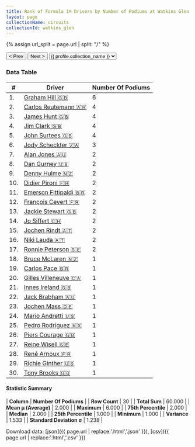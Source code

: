 ```yaml
---
title: Rank of Formula 1® Drivers by Number of Podiums at Watkins Glen
layout: page
collectionName: circuits
collectionId: watkins_glen
---
```


{% assign url_split = page.url | split: "/" %}
<div id="collection-navigation">
<button onclick="selector.options[selector.selectedIndex-1].value && (window.location = selector.options[selector.selectedIndex-1].value);">&lt; Prev</button>
<button onclick="selector.options[selector.selectedIndex+1].value && (window.location = selector.options[selector.selectedIndex+1].value);">Next &gt;</button>
<select id="selector" onchange="this.options[this.selectedIndex].value && (window.location = this.options[this.selectedIndex].value);">
  {% for collectionId in site.data[page.collectionName].refs %}
    {% if collectionId == page.collectionId %}
      {% assign selected = "selected" %}
    {% else %}
      {% assign selected = "" %}
    {% endif %}
    {% assign profile = site.data[page.collectionName][collectionId].profile %}
    <option value="/f1/{{ page.collectionName }}/{{ collectionId }}/{{ url_split[4] }}" {{ selected }}>{{ profile.collection_name }}</option>
  {% endfor %}
</select>
</div>

<canvas id="chart" width="400" height="180"></canvas>
<script>
var data = {
  "labels" : [
    "Graham Hill",
    "Carlos Reutemann",
    "James Hunt",
    "Jim Clark",
    "John Surtees",
    "Jody Scheckter",
    "Alan Jones",
    "Dan Gurney",
    "Denny Hulme",
    "Didier Pironi",
    "Emerson Fittipaldi",
    "François Cevert",
    "Jackie Stewart",
    "Jo Siffert",
    "Jochen Rindt",
    "Niki Lauda",
    "Ronnie Peterson",
    "Bruce McLaren",
    "Carlos Pace",
    "Gilles Villeneuve",
    "Innes Ireland",
    "Jack Brabham",
    "Jochen Mass",
    "Mario Andretti",
    "Pedro Rodríguez",
    "Piers Courage",
    "Reine Wisell",
    "René Arnoux",
    "Richie Ginther",
    "Tony Brooks"
  ],
  "datasets" : [
    {
      "label" : "Number Of Podiums",
      "data" : [
        6,
        4,
        4,
        4,
        4,
        3,
        2,
        2,
        2,
        2,
        2,
        2,
        2,
        2,
        2,
        2,
        2,
        1,
        1,
        1,
        1,
        1,
        1,
        1,
        1,
        1,
        1,
        1,
        1,
        1
      ],
      "borderColor" : [
        "#1D181E",
        "#1D181E",
        "#1D181E",
        "#1D181E",
        "#1D181E",
        "#1D181E",
        "#1D181E",
        "#1D181E",
        "#1D181E",
        "#1D181E",
        "#1D181E",
        "#1D181E",
        "#1D181E",
        "#1D181E",
        "#1D181E",
        "#1D181E",
        "#1D181E",
        "#1D181E",
        "#1D181E",
        "#1D181E",
        "#1D181E",
        "#1D181E",
        "#1D181E",
        "#1D181E",
        "#1D181E",
        "#1D181E",
        "#1D181E",
        "#1D181E",
        "#1D181E",
        "#1D181E"
      ],
      "borderWidth" : 1,
      "backgroundColor" : [
        "#9C8E8D",
        "#9C8E8D",
        "#9C8E8D",
        "#9C8E8D",
        "#9C8E8D",
        "#9C8E8D",
        "#9C8E8D",
        "#9C8E8D",
        "#9C8E8D",
        "#9C8E8D",
        "#9C8E8D",
        "#9C8E8D",
        "#9C8E8D",
        "#9C8E8D",
        "#9C8E8D",
        "#9C8E8D",
        "#9C8E8D",
        "#9C8E8D",
        "#9C8E8D",
        "#9C8E8D",
        "#9C8E8D",
        "#9C8E8D",
        "#9C8E8D",
        "#9C8E8D",
        "#9C8E8D",
        "#9C8E8D",
        "#9C8E8D",
        "#9C8E8D",
        "#9C8E8D",
        "#9C8E8D"
      ]
    }
  ]
};
var options = {
  legend: {
    display: false
  },
  scales: {
    xAxes: [{
      ticks: {
        beginAtZero: true,
        maxRotation: 180,
        display: window.innerWidth > 800
      }
    }],
    yAxes: [{
      ticks: {
        beginAtZero: true
      }
    }]
  },
  onResize: function(chart, size) {
    chart.options.scales.xAxes[0].ticks.display = size.width > 800;
  }
};
var chart = new Chart("chart", {
    data: data,
    type: 'bar',
    options: options
});
</script>



### Data Table

| # | Driver | Number Of Podiums |
|--|--|--|
| 1. | [Graham Hill 🇬🇧](/f1/drivers/hill) | 6 |
| 2. | [Carlos Reutemann 🇦🇷](/f1/drivers/reutemann) | 4 |
| 3. | [James Hunt 🇬🇧](/f1/drivers/hunt) | 4 |
| 4. | [Jim Clark 🇬🇧](/f1/drivers/clark) | 4 |
| 5. | [John Surtees 🇬🇧](/f1/drivers/surtees) | 4 |
| 6. | [Jody Scheckter 🇿🇦](/f1/drivers/scheckter) | 3 |
| 7. | [Alan Jones 🇦🇺](/f1/drivers/jones) | 2 |
| 8. | [Dan Gurney 🇺🇸](/f1/drivers/gurney) | 2 |
| 9. | [Denny Hulme 🇳🇿](/f1/drivers/hulme) | 2 |
| 10. | [Didier Pironi 🇫🇷](/f1/drivers/pironi) | 2 |
| 11. | [Emerson Fittipaldi 🇧🇷](/f1/drivers/emerson_fittipaldi) | 2 |
| 12. | [François Cevert 🇫🇷](/f1/drivers/cevert) | 2 |
| 13. | [Jackie Stewart 🇬🇧](/f1/drivers/stewart) | 2 |
| 14. | [Jo Siffert 🇨🇭](/f1/drivers/siffert) | 2 |
| 15. | [Jochen Rindt 🇦🇹](/f1/drivers/rindt) | 2 |
| 16. | [Niki Lauda 🇦🇹](/f1/drivers/lauda) | 2 |
| 17. | [Ronnie Peterson 🇸🇪](/f1/drivers/peterson) | 2 |
| 18. | [Bruce McLaren 🇳🇿](/f1/drivers/mclaren) | 1 |
| 19. | [Carlos Pace 🇧🇷](/f1/drivers/pace) | 1 |
| 20. | [Gilles Villeneuve 🇨🇦](/f1/drivers/gilles_villeneuve) | 1 |
| 21. | [Innes Ireland 🇬🇧](/f1/drivers/ireland) | 1 |
| 22. | [Jack Brabham 🇦🇺](/f1/drivers/jack_brabham) | 1 |
| 23. | [Jochen Mass 🇩🇪](/f1/drivers/mass) | 1 |
| 24. | [Mario Andretti 🇺🇸](/f1/drivers/mario_andretti) | 1 |
| 25. | [Pedro Rodríguez 🇲🇽](/f1/drivers/rodriguez) | 1 |
| 26. | [Piers Courage 🇬🇧](/f1/drivers/courage) | 1 |
| 27. | [Reine Wisell 🇸🇪](/f1/drivers/wisell) | 1 |
| 28. | [René Arnoux 🇫🇷](/f1/drivers/arnoux) | 1 |
| 29. | [Richie Ginther 🇺🇸](/f1/drivers/ginther) | 1 |
| 30. | [Tony Brooks 🇬🇧](/f1/drivers/brooks) | 1 |

#### Statistic Summary

| **Column** | **Number Of Podiums** |
| **Row Count** | 30 |
| **Total Sum** | 60.000 |
| **Mean μ (Average)** | 2.000 |
| **Maximum** | 6.000 |
| **75th Percentile** | 2.000 |
| **Median** | 2.000 |
| **25th Percentile** | 1.000 |
| **Minimum** | 1.000 |
| **Variance** | 1.533 |
| **Standard Deviation σ** | 1.238 |

Download data: [json]({{ page.url | replace:'.html','.json' }}), [csv]({{ page.url | replace:'.html','.csv' }})
